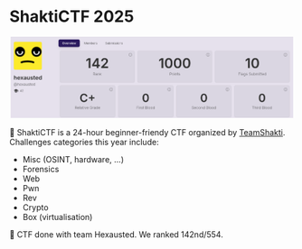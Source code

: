 # ShaktiCTF 2025

<p align="center">
  <img src="https://github.com/6jeanne6/CTF-Writeups/blob/main/2025/ShaktiCTF/hexausted_ranking.png" width="500"/>
</p>

🚩 ShaktiCTF is a 24-hour beginner-friendy CTF organized by [TeamShakti](https://ctftime.org/team/61083). Challenges categories this year include:
- Misc (OSINT, hardware, ...)
- Forensics
- Web
- Pwn
- Rev
- Crypto
- Box (virtualisation)

🏅 CTF done with team Hexausted. We ranked 142nd/554.
